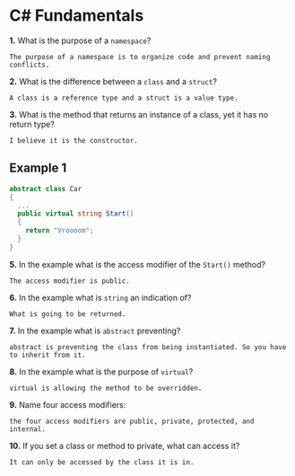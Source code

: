 # C# Fundamentals


**1.** What is the purpose of a `namespace`?
<!-- enter you answer in the space below -->
```
The purpose of a namespace is to organize code and prevent naming conflicts.
```
**2.** What is the difference between a `class` and a `struct`?
<!-- enter you answer in the space below -->
```
A class is a reference type and a struct is a value type.
```
**3.** What is the method that returns an instance of a class, yet it has no return type?
<!-- enter you answer in the space below -->
```
I believe it is the constructor.
```
## Example 1
```c#
abstract class Car
{
  ...
  public virtual string Start()
  {
    return "Vroooom";
  }
}
```
**5.** In the example what is the access modifier of the `Start()` method?
<!-- enter you answer in the space below -->
```
The access modifier is public.
```
**6.** In the example what is `string` an indication of?
<!-- enter you answer in the space below -->
```
What is going to be returned.
```
**7.** In the example what is `abstract` preventing?
<!-- enter you answer in the space below -->
```
abstract is preventing the class from being instantiated. So you have to inherit from it.
```
**8.** In the example what is the purpose of `virtual`?
<!-- enter you answer in the space below -->
```
virtual is allowing the method to be overridden.
```
**9.** Name four access modifiers:
<!-- enter you answer in the space below -->
```
the four access modifiers are public, private, protected, and internal.
```
**10.** If you set a class or method to private, what can access it?
<!-- enter you answer in the space below -->
```
It can only be accessed by the class it is in.
```